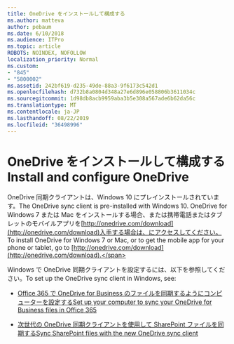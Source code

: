 ```yaml
---
title: OneDrive をインストールして構成する
ms.author: matteva
author: pebaum
ms.date: 6/10/2018
ms.audience: ITPro
ms.topic: article
ROBOTS: NOINDEX, NOFOLLOW
localization_priority: Normal
ms.custom:
- "845"
- "5800002"
ms.assetid: 242bf619-d235-49de-88a3-9f6173c542d1
ms.openlocfilehash: d732b8a0804d348a27e6d896e058806b3611034c
ms.sourcegitcommit: 1d98db8acb9959aba3b5e308a567ade6b62da56c
ms.translationtype: MT
ms.contentlocale: ja-JP
ms.lasthandoff: 08/22/2019
ms.locfileid: "36498996"
---
```

# <a name="install-and-configure-onedrive"></a><span data-ttu-id="df090-102">OneDrive をインストールして構成する</span><span class="sxs-lookup"><span data-stu-id="df090-102">Install and configure OneDrive</span></span>

<span data-ttu-id="df090-103">OneDrive 同期クライアントは、Windows 10 にプレインストールされています。</span><span class="sxs-lookup"><span data-stu-id="df090-103">The OneDrive sync client is pre-installed with Windows 10.</span></span> <span data-ttu-id="df090-104">OneDrive for Windows 7 または Mac をインストールする場合、または携帯電話またはタブレットのモバイルアプリを[http://onedrive.com/download](http://onedrive.com/download)入手する場合は、にアクセスしてください。</span><span class="sxs-lookup"><span data-stu-id="df090-104">To install OneDrive for Windows 7 or Mac, or to get the mobile app for your phone or tablet, go to [http://onedrive.com/download](http://onedrive.com/download).</span></span>
  
<span data-ttu-id="df090-105">Windows で OneDrive 同期クライアントを設定するには、以下を参照してください。</span><span class="sxs-lookup"><span data-stu-id="df090-105">To set up the OneDrive sync client in Windows, see:</span></span>
  
- [<span data-ttu-id="df090-106">Office 365 で OneDrive for Business のファイルを同期するようにコンピューターを設定する</span><span class="sxs-lookup"><span data-stu-id="df090-106">Set up your computer to sync your OneDrive for Business files in Office 365</span></span>](https://go.microsoft.com/fwlink/?linkid=533375)

- [<span data-ttu-id="df090-107">次世代の OneDrive 同期クライアントを使用して SharePoint ファイルを同期する</span><span class="sxs-lookup"><span data-stu-id="df090-107">Sync SharePoint files with the new OneDrive sync client</span></span>](https://go.microsoft.com/fwlink/?linkid=871666)
